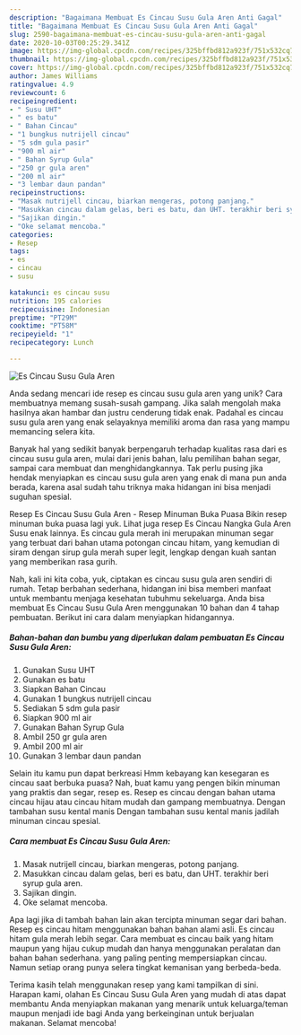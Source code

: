 ```yaml
---
description: "Bagaimana Membuat Es Cincau Susu Gula Aren Anti Gagal"
title: "Bagaimana Membuat Es Cincau Susu Gula Aren Anti Gagal"
slug: 2590-bagaimana-membuat-es-cincau-susu-gula-aren-anti-gagal
date: 2020-10-03T00:25:29.341Z
image: https://img-global.cpcdn.com/recipes/325bffbd812a923f/751x532cq70/es-cincau-susu-gula-aren-foto-resep-utama.jpg
thumbnail: https://img-global.cpcdn.com/recipes/325bffbd812a923f/751x532cq70/es-cincau-susu-gula-aren-foto-resep-utama.jpg
cover: https://img-global.cpcdn.com/recipes/325bffbd812a923f/751x532cq70/es-cincau-susu-gula-aren-foto-resep-utama.jpg
author: James Williams
ratingvalue: 4.9
reviewcount: 6
recipeingredient:
- " Susu UHT"
- " es batu"
- " Bahan Cincau"
- "1 bungkus nutrijell cincau"
- "5 sdm gula pasir"
- "900 ml air"
- " Bahan Syrup Gula"
- "250 gr gula aren"
- "200 ml air"
- "3 lembar daun pandan"
recipeinstructions:
- "Masak nutrijell cincau, biarkan mengeras, potong panjang."
- "Masukkan cincau dalam gelas, beri es batu, dan UHT. terakhir beri syrup gula aren."
- "Sajikan dingin."
- "Oke selamat mencoba."
categories:
- Resep
tags:
- es
- cincau
- susu

katakunci: es cincau susu 
nutrition: 195 calories
recipecuisine: Indonesian
preptime: "PT29M"
cooktime: "PT58M"
recipeyield: "1"
recipecategory: Lunch

---
```



![Es Cincau Susu Gula Aren](https://img-global.cpcdn.com/recipes/325bffbd812a923f/751x532cq70/es-cincau-susu-gula-aren-foto-resep-utama.jpg)

Anda sedang mencari ide resep es cincau susu gula aren yang unik? Cara membuatnya memang susah-susah gampang. Jika salah mengolah maka hasilnya akan hambar dan justru cenderung tidak enak. Padahal es cincau susu gula aren yang enak selayaknya memiliki aroma dan rasa yang mampu memancing selera kita.

Banyak hal yang sedikit banyak berpengaruh terhadap kualitas rasa dari es cincau susu gula aren, mulai dari jenis bahan, lalu pemilihan bahan segar, sampai cara membuat dan menghidangkannya. Tak perlu pusing jika hendak menyiapkan es cincau susu gula aren yang enak di mana pun anda berada, karena asal sudah tahu triknya maka hidangan ini bisa menjadi suguhan spesial.

Resep Es Cincau Susu Gula Aren - Resep Minuman Buka Puasa Bikin resep minuman buka puasa lagi yuk. Lihat juga resep Es Cincau Nangka Gula Aren Susu enak lainnya. Es cincau gula merah ini merupakan minuman segar yang terbuat dari bahan utama potongan cincau hitam, yang kemudian di siram dengan sirup gula merah super legit, lengkap dengan kuah santan yang memberikan rasa gurih.


Nah, kali ini kita coba, yuk, ciptakan es cincau susu gula aren sendiri di rumah. Tetap berbahan sederhana, hidangan ini bisa memberi manfaat untuk membantu menjaga kesehatan tubuhmu sekeluarga. Anda bisa membuat Es Cincau Susu Gula Aren menggunakan 10 bahan dan 4 tahap pembuatan. Berikut ini cara dalam menyiapkan hidangannya.

<!--inarticleads1-->

##### Bahan-bahan dan bumbu yang diperlukan dalam pembuatan Es Cincau Susu Gula Aren:

1. Gunakan  Susu UHT
1. Gunakan  es batu
1. Siapkan  Bahan Cincau
1. Gunakan 1 bungkus nutrijell cincau
1. Sediakan 5 sdm gula pasir
1. Siapkan 900 ml air
1. Gunakan  Bahan Syrup Gula
1. Ambil 250 gr gula aren
1. Ambil 200 ml air
1. Gunakan 3 lembar daun pandan


Selain itu kamu pun dapat berkreasi Hmm kebayang kan kesegaran es cincau saat berbuka puasa? Nah, buat kamu yang pengen bikin minuman yang praktis dan segar, resep es. Resep es cincau dengan bahan utama cincau hijau atau cincau hitam mudah dan gampang membuatnya. Dengan tambahan susu kental manis Dengan tambahan susu kental manis jadilah minuman cincau spesial. 

<!--inarticleads2-->

##### Cara membuat Es Cincau Susu Gula Aren:

1. Masak nutrijell cincau, biarkan mengeras, potong panjang.
1. Masukkan cincau dalam gelas, beri es batu, dan UHT. terakhir beri syrup gula aren.
1. Sajikan dingin.
1. Oke selamat mencoba.


Apa lagi jika di tambah bahan lain akan tercipta minuman segar dari bahan. Resep es cincau hitam menggunakan bahan bahan alami asli. Es cincau hitam gula merah lebih segar. Cara membuat es cincau baik yang hitam maupun yang hijau cukup mudah dan hanya menggunakan peralatan dan bahan bahan sederhana. yang paling penting mempersiapkan cincau. Namun setiap orang punya selera tingkat kemanisan yang berbeda-beda. 

Terima kasih telah menggunakan resep yang kami tampilkan di sini. Harapan kami, olahan Es Cincau Susu Gula Aren yang mudah di atas dapat membantu Anda menyiapkan makanan yang menarik untuk keluarga/teman maupun menjadi ide bagi Anda yang berkeinginan untuk berjualan makanan. Selamat mencoba!
